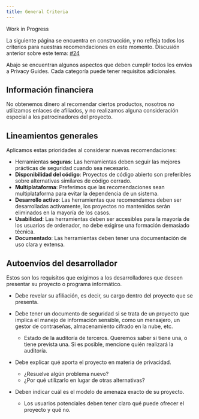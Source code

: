 ```yaml
---
title: General Criteria
---
```


<div class="admonition example" markdown>
<p class="admonition-title">Work in Progress</p>

La siguiente página se encuentra en construcción, y no refleja todos los criterios para nuestras recomendaciones en este momento. Discusión anterior sobre este tema: [#24](https://github.com/privacyguides/privacyguides.org/discussions/24)

</div>

Abajo se encuentran algunos aspectos que deben cumplir todos los envíos a Privacy Guides. Cada categoría puede tener requisitos adicionales.

## Información financiera

No obtenemos dinero al recomendar ciertos productos, nosotros no utilizamos enlaces de afiliados, y no realizamos alguna consideración especial a los patrocinadores del proyecto.

## Lineamientos generales

Aplicamos estas prioridades al considerar nuevas recomendaciones:

- Herramientas **seguras**: Las herramientas deben seguir las mejores prácticas de seguridad cuando sea necesario.
- **Disponibilidad del código**: Proyectos de código abierto son preferibles sobre alternativas similares de código cerrado.
- **Multiplataforma**: Preferimos que las recomendaciones sean multiplataforma para evitar la dependencia de un sistema.
- **Desarrollo activo**: Las herramientas que recomendamos deben ser desarrolladas activamente, los proyectos no mantenidos serán eliminados en la mayoría de los casos.
- **Usabilidad**: Las herramientas deben ser accesibles para la mayoría de los usuarios de ordenador, no debe exigirse una formación demasiado técnica.
- **Documentado**: Las herramientas deben tener una documentación de uso clara y extensa.

## Autoenvíos del desarrollador

Estos son los requisitos que exigimos a los desarrolladores que deseen presentar su proyecto o programa informático.

- Debe revelar su afiliación, es decir, su cargo dentro del proyecto que se presenta.

- Debe tener un documento de seguridad si se trata de un proyecto que implica el manejo de información sensible, como un mensajero, un gestor de contraseñas, almacenamiento cifrado en la nube, etc.
    - Estado de la auditoría de terceros. Queremos saber si tiene una, o tiene prevista una. Si es posible, mencione quién realizará la auditoría.

- Debe explicar qué aporta el proyecto en materia de privacidad.
    - ¿Resuelve algún problema nuevo?
    - ¿Por qué utilizarlo en lugar de otras alternativas?

- Deben indicar cuál es el modelo de amenaza exacto de su proyecto.
    - Los usuarios potenciales deben tener claro qué puede ofrecer el proyecto y qué no.
